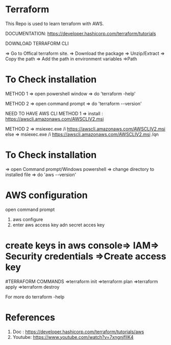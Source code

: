# Terraform 
This Repo is used to learn terraform with AWS.



DOCUMENTATION: https://developer.hashicorp.com/terraform/tutorials

DOWNLOAD TERRAFORM CLI

=> Go to Offical terraform site.
=> Download the package
=> Unzip/Extract
=> Copy the path
=> Add the path in environment variables =>Path

# To Check installation

METHOD 1
=> open powershell window
=> do 'terraform -help'

METHOD 2
=> open command prompt
=> do 'terraform --version'


NEED TO HAVE AWS CLI
METHOD 1
=> install : https://awscli.amazonaws.com/AWSCLIV2.msi

METHOD 2
=> msiexec.exe /i https://awscli.amazonaws.com/AWSCLIV2.msi
else 
=> msiexec.exe /i https://awscli.amazonaws.com/AWSCLIV2.msi /qn


# To Check installation
=> open Command prompt/Windows powershell
=> change directory to installed file
=> do 'aws --version'




# AWS configuration
open command prompt
1) aws configure
2) enter aws access key adn secret acces key
   
# create keys in aws console=> IAM=> Security credentials =>Create access key



#TERRAFORM COMMANDS
=>terraform init
=>terraform plan
=>terraform apply
=>terraform destroy

For more do terraform -help







# References
1) Doc : https://developer.hashicorp.com/terraform/tutorials/aws
2) Youtube: https://www.youtube.com/watch?v=7xngnjfIlK4